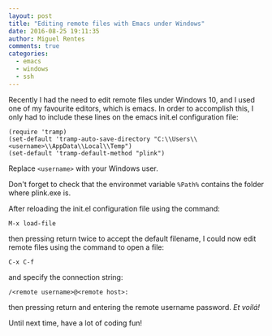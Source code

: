 ```yaml
---
layout: post
title: "Editing remote files with Emacs under Windows"
date: 2016-08-25 19:11:35
author: Miguel Rentes
comments: true
categories:
  - emacs
  - windows
  - ssh
---
```


Recently I had the need to edit remote files under Windows 10, and I used one of my favourite editors, which is emacs. In order to accomplish this, I only had to include these lines on the emacs init.el configuration file:

```
(require 'tramp)
(set-default 'tramp-auto-save-directory "C:\\Users\\<username>\\AppData\\Local\\Temp")
(set-default 'tramp-default-method "plink")
```

Replace `<username>` with your Windows user.

Don't forget to check that the environmet variable `%Path%` contains the folder where plink.exe is.

After reloading the init.el configuration file using the command:

```
M-x load-file
```

then pressing return twice to accept the default filename, I could now edit remote files using the command to open a file:

```
C-x C-f
```

and specify the connection string:

```
/<remote username>@<remote host>:
```

then pressing return and entering the remote username password. _Et voilá!_ 

Until next time, have a lot of coding fun!

